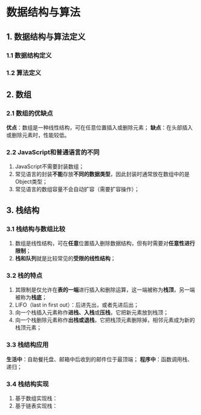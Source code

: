 # 数据结构与算法
## 1. 数据结构与算法定义

### 1.1 数据结构定义

### 1.2 算法定义

## 2. 数组
### 2.1 数组的优缺点
**优点**：数组是一种线性结构，可在任意位置插入或删除元素；
**缺点**：在头部插入或删除元素时，性能较低。
### 2.2 JavaScript和普通语言的不同
1. JavaScript不需要封装数组；
2. 常见语言的封装**不能**存放**不同的数据类型**，因此封装时通常放在数组中的是Object类型；
3. 常见语言的数组容量不会自动扩容（需要扩容操作）；

## 3. 栈结构
### 3.1 栈结构与数组比较
1. 数组是线性结构，可在**任意**位置插入删除数据结构，但有时需要对**任意性进行限制**；
2. **栈和队列**就是比较常见的**受限的线性结构**；
### 3.2 栈的特点
1. 其限制是仅允许在**表的一端**进行插入和删除运算，这一端被称为**栈顶**，另一端被称为**栈底**；
2. LIFO（last in first out）：后进先出，或者先进后出；
3. 向一个栈插入元素称作**进栈、入栈**或**压栈**，它把新元素放到栈顶；
4. 向一个栈删除元素称作**出栈或退栈**，它把栈顶元素删除掉，相邻元素成为新的栈顶元素；
### 3.3 栈结构应用
**生活中**：自助餐托盘、邮箱中后收到的邮件位于最顶端；
**程序中**：函数调用栈、递归；
### 3.4 栈结构实现
1. 基于数组实现栈：
2. 基于链表实现栈：


